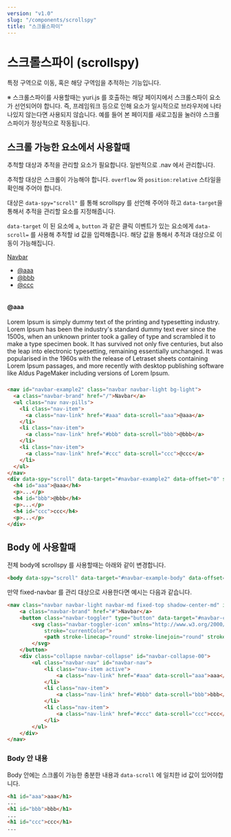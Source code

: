 ```yaml
---
version: "v1.0"
slug: "/components/scrollspy"
title: "스크롤스파이"
---
```



# 스크롤스파이 (scrollspy)
특정 구역으로 이동, 혹은 해당 구역임을 추적하는 기능입니다.

※ 스크롤스파이를 사용할때는 yuri.js 를 호출하는 해당 페이지에서 스크롤스파이 요소가 선언되어야 합니다. 즉, 프레임워크 등으로 인해 요소가 일시적으로 브라우저에 나타나있지 않는다면 사용되지 않습니다. 예를 들어 본 페이지를 새로고침을 눌러야 스크롤스파이가 정상적으로 작동됩니다.

## 스크롤 가능한 요소에서 사용할때
추척할 대상과 추적을 관리할 요소가 필요합니다. 일반적으로 .nav 에서 관리합니다.

추적할 대상은 스크롤이 가능해야 합니다. `overflow` 와 `position:relative` 스타일을 확인해 주어야 합니다.

대상은 `data-spy="scroll"` 를 통해 scrollspy 를 선언해 주어야 하고 `data-target`을 통해서 추적을 관리할 요소를 지정해줍니다.

`data-target` 이 된 요소에 `a`, `button` 과 같은 클릭 이벤트가 있는 요소에게 `data-scroll=` 를 사용해 추적할 id 값을 입력해줍니다.
해당 값을 통해서 추적과 대상으로 이동이 가능해집니다.

<div class="card">
<div class="card-body">
<nav id="navbar-example2" class="navbar navbar-light bg-light">
  <a class="navbar-brand" href="/">Navbar</a>
  <ul class="nav nav-pills">
	<li class="nav-item">
	  <a class="nav-link" href="#aaa" data-scroll="aaa">@aaa</a>
	</li>
	<li class="nav-item">
	  <a class="nav-link" href="#bbb" data-scroll="bbb">@bbb</a>
	</li>
	<li class="nav-item">
	  <a class="nav-link" href="#ccc" data-scroll="ccc">@ccc</a>
	</li>
  </ul>
</nav>
<div data-spy="scroll"  data-target="#navbar-example2" data-offset="0" style="position: relative;
height: 200px;
margin-top: .5rem;
overflow: auto;" id="exampleScrollSpy">
  <h4 id="aaa">@aaa</h4>
  <p>Lorem Ipsum is simply dummy text of the printing and typesetting industry. Lorem Ipsum has been the industry's standard dummy text ever since the 1500s, when an unknown printer took a galley of type and scrambled it to make a type specimen book. It has survived not only five centuries, but also the leap into electronic typesetting, remaining essentially unchanged. It was popularised in the 1960s with the release of Letraset sheets containing Lorem Ipsum passages, and more recently with desktop publishing software like Aldus PageMaker including versions of Lorem Ipsum.</p>
  <h4 id="bbb">@bbb</h4>
  <p>Contrary to popular belief, Lorem Ipsum is not simply random text. It has roots in a piece of classical Latin literature from 45 BC, making it over 2000 years old. Richard McClintock, a Latin professor at Hampden-Sydney College in Virginia, looked up one of the more obscure Latin words, consectetur, from a Lorem Ipsum passage, and going through the cites of the word in classical literature, discovered the undoubtable source. Lorem Ipsum comes from sections 1.10.32 and 1.10.33 of "de Finibus Bonorum et Malorum" (The Extremes of Good and Evil) by Cicero, written in 45 BC. This book is a treatise on the theory of ethics, very popular during the Renaissance. The first line of Lorem Ipsum, "Lorem ipsum dolor sit amet..", comes from a line in section 1.10.32.</p>
  <h4 id="ccc">ccc</h4>
  <p>There are many variations of passages of Lorem Ipsum available, but the majority have suffered alteration in some form, by injected humour, or randomised words which don't look even slightly believable. If you are going to use a passage of Lorem Ipsum, you need to be sure there isn't anything embarrassing hidden in the middle of text. All the Lorem Ipsum generators on the Internet tend to repeat predefined chunks as necessary, making this the first true generator on the Internet. It uses a dictionary of over 200 Latin words, combined with a handful of model sentence structures, to generate Lorem Ipsum which looks reasonable. The generated Lorem Ipsum is therefore always free from repetition, injected humour, or non-characteristic words etc.</p>
</div>
</div>

```html
<nav id="navbar-example2" class="navbar navbar-light bg-light">
  <a class="navbar-brand" href="/">Navbar</a>
  <ul class="nav nav-pills">
	<li class="nav-item">
	  <a class="nav-link" href="#aaa" data-scroll="aaa">@aaa</a>
	</li>
	<li class="nav-item">
	  <a class="nav-link" href="#bbb" data-scroll="bbb">@bbb</a>
	</li>
	<li class="nav-item">
	  <a class="nav-link" href="#ccc" data-scroll="ccc">@ccc</a>
	</li>
  </ul>
</nav>
<div data-spy="scroll" data-target="#navbar-example2" data-offset="0" style="position: relative; height: 200px; margin-top: .5rem; overflow: auto;" id="exampleScrollSpy">
  <h4 id="aaa">@aaa</h4>
  <p>...</p>
  <h4 id="bbb">@bbb</h4>
  <p>...</p>
  <h4 id="ccc">ccc</h4>
  <p>...</p>
</div>
```
</div>


## Body 에 사용할때

전체 body에 scrollspy 를 사용할때는 아래와 같이 변경합니다.
```html
<body data-spy="scroll" data-target="#navbar-example-body" data-offset="0" style="position: relative;">
```

만약 fixed-navbar 를 관리 대상으로 사용한다면 예시는 다음과 같습니다.

```html
<nav class="navbar navbar-light navbar-md fixed-top shadow-center-md" id="navbar-example-body">
	<a class="navbar-brand" href="#">Navbar</a>
	<button class="navbar-toggler" type="button" data-target="#navbar-collapse-00" data-toggle="collapse">
		<svg class="navbar-toggler-icon" xmlns="http://www.w3.org/2000/svg" fill="none" viewBox="0 0 24 24"
			stroke="currentColor">
			<path stroke-linecap="round" stroke-linejoin="round" stroke-width="2" d="M4 6h16M4 12h16M4 18h16" />
		</svg>
	</button>
	<div class="collapse navbar-collapse" id="navbar-collapse-00">
		<ul class="navbar-nav" id="navbar-nav">
			<li class="nav-item active">
				<a class="nav-link" href="#aaa" data-scroll="aaa">aaa</a>
			</li>
			<li class="nav-item">
				<a class="nav-link" href="#bbb" data-scroll="bbb">bbb</a>
			</li>
			<li class="nav-item">
				<a class="nav-link" href="#ccc" data-scroll="ccc">ccc</a>
			</li>
		</ul>
	</div>
</nav>
```

### Body 안 내용
Body 안에는 스크롤이 가능한 충분한 내용과 `data-scroll` 에 일치한 id 값이 있어야합니다.
```html
<h1 id="aaa">aaa</h1>
...
<h1 id="bbb">bbb</h1>
...
<h1 id="ccc">ccc</h1>
...
```
